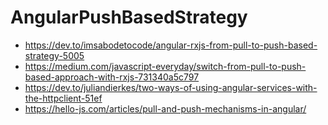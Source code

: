 # AngularPushBasedStrategy

- https://dev.to/imsabodetocode/angular-rxjs-from-pull-to-push-based-strategy-5005
- https://medium.com/javascript-everyday/switch-from-pull-to-push-based-approach-with-rxjs-731340a5c797
- https://dev.to/juliandierkes/two-ways-of-using-angular-services-with-the-httpclient-51ef
- https://hello-js.com/articles/pull-and-push-mechanisms-in-angular/
